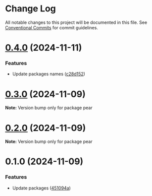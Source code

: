 # Change Log

All notable changes to this project will be documented in this file.
See [Conventional Commits](https://conventionalcommits.org) for commit guidelines.

# [0.4.0](https://github.com/mary725/lerna-example/compare/v0.3.0...v0.4.0) (2024-11-11)


### Features

* Update packages names ([c28d152](https://github.com/mary725/lerna-example/commit/c28d152e5b2b45a36425a1a70b0244ba116a31a1))





# [0.3.0](https://github.com/mary725/lerna-example/compare/v0.2.1...v0.3.0) (2024-11-09)

**Note:** Version bump only for package pear





# [0.2.0](https://github.com/mary725/lerna-example/compare/v0.1.0...v0.2.0) (2024-11-09)

**Note:** Version bump only for package pear





# 0.1.0 (2024-11-09)


### Features

* Update packages ([451094a](https://github.com/mary725/lerna-example/commit/451094a31b3ea7585dae7b7adc30b8f2b74e35b3))
